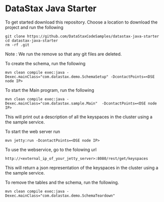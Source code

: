 DataStax Java Starter
========================

To get started download this repository. Choose a location to download the project and run the following
```
git clone https://github.com/DataStaxCodeSamples/datastax-java-starter
cd datastax-java-starter
rm -rf .git
```
Note : We run the remove so that any git files are deleted.

To create the schema, run the following

	mvn clean compile exec:java -Dexec.mainClass="com.datastax.demo.SchemaSetup" -DcontactPoints=<DSE node IP>
	
To start the Main program, run the following 
	
	mvn clean compile exec:java -Dexec.mainClass="com.datastax.sample.Main"  -DcontactPoints=<DSE node IP>
	
This will print out a description of all the keyspaces in the cluster using a the sample service. 
	
To start the web server run 

	mvn jetty:run -DcontactPoints=<DSE node IP>

To use the webservice, go to the folowing url

	http://<external_ip_of_your_jetty_server>:8080/rest/get/keyspaces
	
This will return a json representation of the keyspaces in the cluster using a the sample service.	

To remove the tables and the schema, run the following.

    mvn clean compile exec:java -Dexec.mainClass="com.datastax.demo.SchemaTeardown"
    
    
